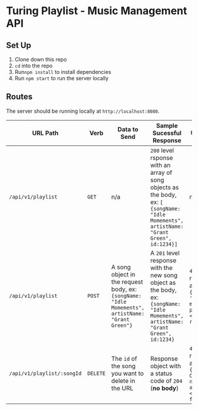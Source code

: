 # Turing Playlist - Music Management API 

## Set Up
1. Clone down this repo
1. `cd` into the repo 
1. Run`npm install` to install dependencies
1. Run `npm start` to run the server locally

## Routes
The server should be running locally at `http://localhost:8080`.

| URL Path | Verb | Data to Send | Sample Sucessful Response | Sample Unsuccessful Response |
|----------|------|--------------|---------------------------|------------------------------|
| `/api/v1/playlist` | `GET` | n/a | `200` level rsponse with an array of song objects as the body, ex: `[ {songName: "Idle Momements", artistName: "Grant Green", id:1234}]` | n/a |
|`/api/v1/playlist` | `POST` | A song object in the request body, ex: `{songName: "Idle Momements", artistName: "Grant Green"}`| A `201` level response with the new song object as the body, ex: `{songName: "Idle Momements", artistName: "Grant Green", id:1234}` | `4xx` level response with a body like: `{errorMessage: 'Cannot POST: missing property <property> on request'}`|
|`/api/v1/playlist/:songId` | `DELETE` | The `id` of the song you want to delete in the URL | Response object with a status code of `204` (**no body**)| `4xx` level resposne with a body like: `{errorMessage: Cannot DELETE: no song with an ID of <songId> found}`| 

